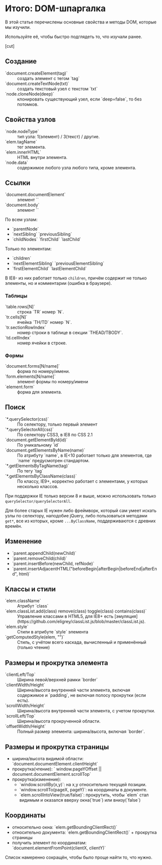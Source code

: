 # Итого: DOM-шпаргалка

В этой статье перечислены основные свойства и методы DOM, которые мы изучили.

Используйте её, чтобы быстро подглядеть то, что изучали ранее.

[cut]

## Создание

<dl>
<dt>`document.createElement(tag)`</dt><dd>создать элемент с тегом `tag`</dd>
<dt>`document.createTextNode(txt)`</dt><dd>создать текстовый узел с текстом `txt`</dd>
<dt>`node.cloneNode(deep)`</dt><dd>клонировать существующий узел, если `deep=false`, то без потомков.</dd>
</dl>

## Свойства узлов

<dl>
<dt>`node.nodeType`</dt><dd>тип узла: 1(элемент) / 3(текст) / другие.</dd>
<dt>`elem.tagName`</dt><dd>тег элемента.</dd>
<dt>`elem.innerHTML`</dt><dd>HTML внутри элемента.</dd>
<dt>`node.data`</dt><dd>содержимое любого узла любого типа, кроме элемента.</dd>
</dl>

## Ссылки

<dl>
<dt>`document.documentElement`</dt>
<dd>элемент `<HTML>`</dd>
<dt>`document.body`</dt>
<dd>элемент `<BODY>`</dd>
</dl>

По всем узлам:
<ul>
<li>`parentNode`</li>
<li>`nextSibling` `previousSibling`</li>
<li>`childNodes` `firstChild` `lastChild`</li>
</ul>

Только по элементам:

<ul>
<li>`children`</li>
<li>`nextElementSibling` `previousElementSibling`</li>
<li>`firstElementChild` `lastElementChild`</li>
</ul>

В IE8- из них работает только `children`, причём содержит не только элементы, но и комментарии (ошибка в браузере).

### Таблицы

<dl>
<dt>`table.rows[N]`</dt>
<dd>строка `TR` номер `N`.</dd>
<dt>`tr.cells[N]`</dt>
<dd>ячейка `TH/TD` номер `N`.</dd>
<dt>`tr.sectionRowIndex`</dt>
<dd>номер строки в таблице в секции `THEAD/TBODY`.<dd>
<dt>`td.cellIndex`</dt>
<dd>номер ячейки в строке.</dd>
</dl>

### Формы

<dl>
<dt>`document.forms[N/name]`</dt>
<dd>форма по номеру/имени.</dd>
<dt>`form.elements[N/name]`</dt>
<dd>элемент формы по номеру/имени</dd>
<dt>`element.form`</dt>
<dd>форма для элемента.</dd>
</dl>

## Поиск


<dl>
<dt>`*.querySelector(css)`</dt>
<dd>По селектору, только первый элемент</dd>
<dt>`*.querySelectorAll(css)`</dt>
<dd>По селектору CSS3, в IE8 по CSS 2.1</dd>
<dt>`document.getElementById(id)`</dt>
<dd>По уникальному `id`</dd>
<dt>`document.getElementsByName(name)`</dt>
<dd>По атрибуту `name`,  в IE<10 работает только для элементов, где `name` предусмотрен стандартом.</dd>
<dt>`*.getElementsByTagName(tag)`</dt>
<dd>По тегу `tag`</dd>
<dt>`*.getElementsByClassName(class)`</dt>
<dd>По классу, IE9+, корректно работает с элементами, у которых несколько классов.</dd>
</dl>

При поддержки IE только версии 8 и выше, можно использовать только `querySelector/querySelectorAll`. 

Для более старых IE нужен либо фреймворк, который сам умеет искать узлы по селектору, наподобие jQuery, либо пользоваться методами `get*`, все из которых, кроме `...ByClassName`, поддерживаются с древних времён.

## Изменение

<ul>
<li>`parent.appendChild(newChild)`</li>
<li>`parent.removeChild(child)`</li>
<li>`parent.insertBefore(newChild, refNode)`</li>
<li>`parent.insertAdjacentHTML("beforeBegin|afterBegin|beforeEnd|afterEnd", html)`</li>
</ul>

## Классы и стили

<dl>
<dt>`elem.className`</dt>
<dd>Атрибут `class`</dt>
<dt>`elem.classList.add(class) remove(class) toggle(class) contains(class)`</dt>
<dd>Управление классами в HTML5, для IE8+ есть [эмуляция](https://github.com/eligrey/classList.js/blob/master/classList.js).</dd>
<dt>`elem.style`</dt>
<dd>Стили в атрибуте `style` элемента</dd>
<dt>`getComputedStyle(elem, "")`</dd>
<dd>Стиль, с учётом всего каскада, вычисленный и применённый (только чтение)</dd>
</dl>

## Размеры и прокрутка элемента

<dl>
<dt>`clientLeft/Top`</dt>
<dd>Ширина левой/верхней рамки `border`</dd>
<dt>`clientWidth/Height`</dt>
<dd>Ширина/высота внутренней части элемента, включая содержимое и `padding`, не включая полосу прокрутки (если есть).</dd>
<dt>`scrollWidth/Height`</dt>
<dd>Ширина/высота внутренней части элемента, с учетом прокрутки.</dd>
<dt>`scrollLeft/Top`</dt>
<dd>Ширина/высота прокрученной области.</dd>
<dt>`offsetWidth/Height`</dt>
<dd>Полный размер элемента: ширина/высота, включая `border`.</dd>
</dl>

## Размеры и прокрутка страницы

<ul>
<li>ширина/высота видимой области: `document.documentElement.clientHeight`</li>
<li>прокрутка(чтение):  ` window.pageYOffset || document.documentElement.scrollTop`</li>
<li>прокрутка(изменение):
<ul>
<li>`window.scrollBy(x,y)`: на x,y относительно текущей позиции.</li>
<li>`window.scrollTo(pageX, pageY)`: на координаты в документе.</li>
<li>`elem.scrollIntoView(true/false)`: прокрутить, чтобы `elem` стал видимым и оказался вверху окна(`true`) или внизу(`false`)</li>
</ul>
</li>
</ul>

## Координаты

<ul>
<li>относительно окна: `elem.getBoundingClientRect()`</li>
<li>относительно документа: `elem.getBoundingClientRect()` + прокрутка страницы</li>
<li>получить элемент по координатам: `document.elementFromPoint(clientX, clientY)`</li>
</ul>

Список намеренно сокращён, чтобы было проще найти то, что нужно.
